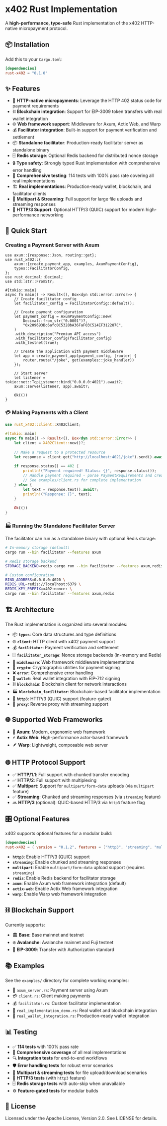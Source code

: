 # x402 Rust Implementation

A **high-performance, type-safe** Rust implementation of the x402 HTTP-native micropayment protocol.

## 📦 Installation

Add this to your `Cargo.toml`:

```toml
[dependencies]
rust-x402 = "0.1.0"
```

## ✨ Features

- 🚀 **HTTP-native micropayments**: Leverage the HTTP 402 status code for payment requirements
- ⛓️ **Blockchain integration**: Support for EIP-3009 token transfers with real wallet integration
- 🌐 **Web framework support**: Middleware for Axum, Actix Web, and Warp
- 💰 **Facilitator integration**: Built-in support for payment verification and settlement
- 📦 **Standalone facilitator**: Production-ready facilitator server as standalone binary
- 🗄️ **Redis storage**: Optional Redis backend for distributed nonce storage
- 🔒 **Type safety**: Strongly typed Rust implementation with comprehensive error handling
- 🧪 **Comprehensive testing**: 114 tests with 100% pass rate covering all real implementations
- 🏗️ **Real implementations**: Production-ready wallet, blockchain, and facilitator clients
- 🌊 **Multipart & Streaming**: Full support for large file uploads and streaming responses
- 📡 **HTTP/3 Support**: Optional HTTP/3 (QUIC) support for modern high-performance networking

## 🚀 Quick Start

### Creating a Payment Server with Axum

```rust,no_run
use axum::{response::Json, routing::get};
use rust_x402::{
    axum::{create_payment_app, examples, AxumPaymentConfig},
    types::FacilitatorConfig,
};
use rust_decimal::Decimal;
use std::str::FromStr;

#[tokio::main]
async fn main() -> Result<(), Box<dyn std::error::Error>> {
    // Create facilitator config
    let facilitator_config = FacilitatorConfig::default();
    
    // Create payment configuration
    let payment_config = AxumPaymentConfig::new(
        Decimal::from_str("0.0001")?,
        "0x209693Bc6afc0C5328bA36FaF03C514EF312287C",
    )
    .with_description("Premium API access")
    .with_facilitator_config(facilitator_config)
    .with_testnet(true);

    // Create the application with payment middleware
    let app = create_payment_app(payment_config, |router| {
        router.route("/joke", get(examples::joke_handler))
    });

    // Start server
    let listener = tokio::net::TcpListener::bind("0.0.0.0:4021").await?;
    axum::serve(listener, app).await?;

    Ok(())
}
```

### 💳 Making Payments with a Client

```rust
use rust_x402::client::X402Client;

#[tokio::main]
async fn main() -> Result<(), Box<dyn std::error::Error>> {
    let client = X402Client::new()?;
    
    // Make a request to a protected resource
    let response = client.get("http://localhost:4021/joke").send().await?;
    
    if response.status() == 402 {
        println!("Payment required! Status: {}", response.status());
        // Handle payment required - parse PaymentRequirements and create signed payload
        // See examples/client.rs for complete implementation
    } else {
        let text = response.text().await?;
        println!("Response: {}", text);
    }
    
    Ok(())
}
```

### 🏭 Running the Standalone Facilitator Server

The facilitator can run as a standalone binary with optional Redis storage:

```bash
# In-memory storage (default)
cargo run --bin facilitator --features axum

# Redis storage backend
STORAGE_BACKEND=redis cargo run --bin facilitator --features axum,redis

# Custom configuration
BIND_ADDRESS=0.0.0.0:4020 \
REDIS_URL=redis://localhost:6379 \
REDIS_KEY_PREFIX=x402:nonce: \
cargo run --bin facilitator --features axum,redis
```

## 🏗️ Architecture

The Rust implementation is organized into several modules:

- 📦 **`types`**: Core data structures and type definitions
- 🌐 **`client`**: HTTP client with x402 payment support
- 💰 **`facilitator`**: Payment verification and settlement
- 🗄️ **`facilitator_storage`**: Nonce storage backends (in-memory and Redis)
- 🔧 **`middleware`**: Web framework middleware implementations
- 🔐 **`crypto`**: Cryptographic utilities for payment signing
- ❌ **`error`**: Comprehensive error handling
- 🏦 **`wallet`**: Real wallet integration with EIP-712 signing
- ⛓️ **`blockchain`**: Blockchain client for network interactions
- 🏭 **`blockchain_facilitator`**: Blockchain-based facilitator implementation
- 📡 **`http3`**: HTTP/3 (QUIC) support (feature-gated)
- 🔄 **`proxy`**: Reverse proxy with streaming support

## 🌐 Supported Web Frameworks

- 🚀 **Axum**: Modern, ergonomic web framework
- ⚡ **Actix Web**: High-performance actor-based framework
- 🪶 **Warp**: Lightweight, composable web server

## 🌐 HTTP Protocol Support

- ✅ **HTTP/1.1**: Full support with chunked transfer encoding
- ✅ **HTTP/2**: Full support with multiplexing
- ✅ **Multipart**: Support for `multipart/form-data` uploads (via `multipart` feature)
- ✅ **Streaming**: Chunked and streaming responses (via `streaming` feature)
- 🔜 **HTTP/3** (optional): QUIC-based HTTP/3 via `http3` feature flag

## 🎛️ Optional Features

x402 supports optional features for a modular build:

```toml
[dependencies]
rust-x402 = { version = "0.1.2", features = ["http3", "streaming", "multipart"] }
```

- **`http3`**: Enable HTTP/3 (QUIC) support
- **`streaming`**: Enable chunked and streaming responses
- **`multipart`**: Enable `multipart/form-data` upload support (requires `streaming`)
- **`redis`**: Enable Redis backend for facilitator storage
- **`axum`**: Enable Axum web framework integration (default)
- **`actix-web`**: Enable Actix Web framework integration
- **`warp`**: Enable Warp web framework integration

## ⛓️ Blockchain Support

Currently supports:
- 🏛️ **Base**: Base mainnet and testnet
- ❄️ **Avalanche**: Avalanche mainnet and Fuji testnet
- 📜 **EIP-3009**: Transfer with Authorization standard

## 📚 Examples

See the `examples/` directory for complete working examples:
- 🚀 `axum_server.rs`: Payment server using Axum
- 💳 `client.rs`: Client making payments
- 💰 `facilitator.rs`: Custom facilitator implementation
- 🏦 `real_implementation_demo.rs`: Real wallet and blockchain integration
- 🔐 `real_wallet_integration.rs`: Production-ready wallet integration

## 📊 Testing

- ✅ **114 tests** with 100% pass rate
- 🧪 **Comprehensive coverage** of all real implementations
- 🔍 **Integration tests** for end-to-end workflows
- 🛡️ **Error handling tests** for robust error scenarios
- 🌊 **Multipart & streaming tests** for file upload/download scenarios
- 📡 **HTTP/3 tests** (with `http3` feature)
- 🗄️ **Redis storage tests** with auto-skip when unavailable
- ⚙️ **Feature-gated tests** for modular builds

## 📄 License

Licensed under the Apache License, Version 2.0. See LICENSE for details.
